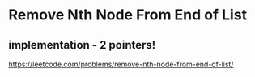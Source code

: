 # Remove Nth Node From End of List

## implementation - 2 pointers!

https://leetcode.com/problems/remove-nth-node-from-end-of-list/